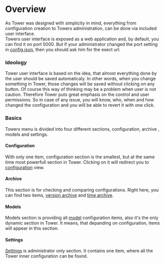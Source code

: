 # Overview

As Tower was designed with simplicity in mind, everything from configuration creation to Towers administration, can be done via included user interface.  
Towers user interface is exposed as a web application and, by default, you can find it on port 5000. But if your administrator changed the port setting in [config.json](../installation-1/configuration.md#config-json), then you should ask him for the exect url.

### Ideology

Tower user interface is based on the idea, that almost everything done by the user should be saved automaticaly. In other words, when you change something in Tower, those changes will be saved without clicking on any button. Of course this way of thinking may be a problem when user is not caution. Therefore Tower puts great emphasis on the control and user permissions. So in case of any issue, you will know, who, when and how changed the configuration and you will be able to revert it with one click.

### Basics

Towers menu is divided into four different sections, configuration, archive , models and settings. 

#### Configuration

With only one item, configuration section is the smallest, but at the same time most powerfull section in Tower. Clicking on it will redirect you to [configuration](configuration.md) view.

#### Archive

This section is for checking and comparing configurations. Right here, you can find two items, [version archive](version-archive.md) and [time archive](time-archive.md).

#### Models

Models section is providing all [model](model.md) configuration items, also it's the only dynamic section in Tower. It means, that depanding on configuration, items will appear in this section.

#### Settings

[Settings](settings.md) is administrator only section. It contains one item, where all the Tower inner configuration can be found.  





